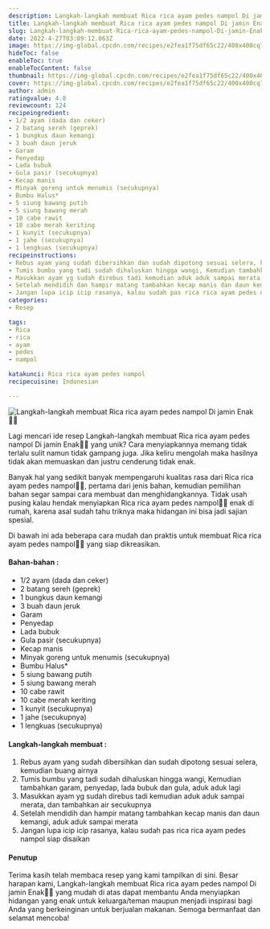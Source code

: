 ```yaml
---
description: Langkah-langkah membuat Rica rica ayam pedes nampol Di jamin Enak"
title: Langkah-langkah membuat Rica rica ayam pedes nampol Di jamin Enak
slug: Langkah-langkah-membuat-Rica-rica-ayam-pedes-nampol-Di-jamin-Enak
date: 2022-4-27T03:09:12.063Z
image: https://img-global.cpcdn.com/recipes/e2fea1f75df65c22/400x400cq70/photo.jpg
hideToc: false
enableToc: true
enableTocContent: false
thumbnail: https://img-global.cpcdn.com/recipes/e2fea1f75df65c22/400x400cq70/photo.jpg
cover: https://img-global.cpcdn.com/recipes/e2fea1f75df65c22/400x400cq70/photo.jpg
author: admin
ratingvalue: 4.8
reviewcount: 124
recipeingredient:
- 1/2 ayam (dada dan ceker)
- 2 batang sereh (geprek)
- 1 bungkus daun kemangi
- 3 buah daun jeruk
- Garam
- Penyedap
- Lada bubuk
- Gula pasir (secukupnya)
- Kecap manis
- Minyak goreng untuk menumis (secukupnya)
- Bumbu Halus*
- 5 siung bawang putih
- 5 siung bawang merah
- 10 cabe rawit
- 10 cabe merah keriting
- 1 kunyit (secukupnya)
- 1 jahe (secukupnya)
- 1 lengkuas (secukupnya)
recipeinstructions:
- Rebus ayam yang sudah dibersihkan dan sudah dipotong sesuai selera, kemudian buang airnya
- Tumis bumbu yang tadi sudah dihaluskan hingga wangi, Kemudian tambahkan garam, penyedap, lada bubuk dan gula, aduk aduk lagi
- Masukkan ayam yg sudah direbus tadi kemudian aduk aduk sampai merata, dan tambahkan air secukupnya
- Setelah mendidih dan hampir matang tambahkan kecap manis dan daun kemangi, aduk aduk sampai merata
- Jangan lupa icip icip rasanya, kalau sudah pas rica rica ayam pedes nampol siap disaikan
categories:
- Resep

tags:
- Rica
- rica
- ayam
- pedes
- nampol

katakunci: Rica rica ayam pedes nampol
recipecuisine: Indonesian

---
```


![Langkah-langkah membuat Rica rica ayam pedes nampol Di jamin Enak👩‍🍳](https://img-global.cpcdn.com/recipes/e2fea1f75df65c22/400x400cq70/photo.jpg)

Lagi mencari ide resep Langkah-langkah membuat Rica rica ayam pedes nampol Di jamin Enak👩‍🍳 yang unik? Cara menyiapkannya memang tidak terlalu sulit namun tidak gampang juga. Jika keliru mengolah maka hasilnya tidak akan memuaskan dan justru cenderung tidak enak.

Banyak hal yang sedikit banyak mempengaruhi kualitas rasa dari Rica rica ayam pedes nampol👩‍🍳, pertama dari jenis bahan, kemudian pemilihan bahan segar sampai cara membuat dan menghidangkannya. Tidak usah pusing kalau hendak menyiapkan Rica rica ayam pedes nampol👩‍🍳 enak di rumah, karena asal sudah tahu triknya maka hidangan ini bisa jadi sajian spesial.

Di bawah ini ada beberapa cara mudah dan praktis untuk membuat Rica rica ayam pedes nampol👩‍🍳 yang siap dikreasikan.

<!--inarticleads1-->

#### Bahan-bahan :

- 1/2 ayam (dada dan ceker)
- 2 batang sereh (geprek)
- 1 bungkus daun kemangi
- 3 buah daun jeruk
- Garam
- Penyedap
- Lada bubuk
- Gula pasir (secukupnya)
- Kecap manis
- Minyak goreng untuk menumis (secukupnya)
- Bumbu Halus*
- 5 siung bawang putih
- 5 siung bawang merah
- 10 cabe rawit
- 10 cabe merah keriting
- 1 kunyit (secukupnya)
- 1 jahe (secukupnya)
- 1 lengkuas (secukupnya)

<!--inarticleads2-->

#### Langkah-langkah membuat :

1. Rebus ayam yang sudah dibersihkan dan sudah dipotong sesuai selera, kemudian buang airnya
1. Tumis bumbu yang tadi sudah dihaluskan hingga wangi, Kemudian tambahkan garam, penyedap, lada bubuk dan gula, aduk aduk lagi
1. Masukkan ayam yg sudah direbus tadi kemudian aduk aduk sampai merata, dan tambahkan air secukupnya
1. Setelah mendidih dan hampir matang tambahkan kecap manis dan daun kemangi, aduk aduk sampai merata
1. Jangan lupa icip icip rasanya, kalau sudah pas rica rica ayam pedes nampol siap disaikan

#### Penutup

Terima kasih telah membaca resep yang kami tampilkan di sini. Besar harapan kami, Langkah-langkah membuat Rica rica ayam pedes nampol Di jamin Enak👩‍🍳 yang mudah di atas dapat membantu Anda menyiapkan hidangan yang enak untuk keluarga/teman maupun menjadi inspirasi bagi Anda yang berkeinginan untuk berjualan makanan. Semoga bermanfaat dan selamat mencoba!